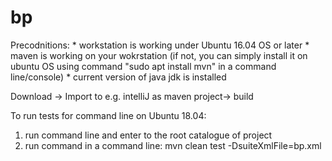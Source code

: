 # bp

Precodnitions:
	* workstation is working under Ubuntu 16.04 OS or later
	* maven is working on your wokrstation (if not, you can simply install it on ubuntu OS using command "sudo apt install mvn" in a command line/console)
	* current version of java jdk is installed

Download -> Import to e.g. intelliJ as maven project-> build

To run tests for command line on Ubuntu 18.04:
 1. run command line and enter to the root catalogue of project
 2. run command in a command line: mvn clean test -DsuiteXmlFile=bp.xml
 

